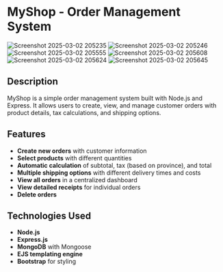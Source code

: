 # MyShop - Order Management System
![Screenshot 2025-03-02 205235](https://github.com/user-attachments/assets/9b0c7ddb-7fb3-48b8-a68a-f6fab93e0169)
![Screenshot 2025-03-02 205246](https://github.com/user-attachments/assets/5470051d-c048-4778-9ebf-e723b5e343cd)
![Screenshot 2025-03-02 205555](https://github.com/user-attachments/assets/c0846d61-a47b-44d3-874b-632ce3821f6a)
![Screenshot 2025-03-02 205608](https://github.com/user-attachments/assets/7a2a0fb2-8755-48b5-a29c-fa80916d1e87)
![Screenshot 2025-03-02 205624](https://github.com/user-attachments/assets/b1315f66-9b74-4df2-9833-af583e330289)
![Screenshot 2025-03-02 205645](https://github.com/user-attachments/assets/455e2153-f4fb-4f7e-b4a0-7cfe8f334b21)

## Description
MyShop is a simple order management system built with Node.js and Express. It allows users to create, view, and manage customer orders with product details, tax calculations, and shipping options.

## Features
- **Create new orders** with customer information
- **Select products** with different quantities
- **Automatic calculation** of subtotal, tax (based on province), and total
- **Multiple shipping options** with different delivery times and costs
- **View all orders** in a centralized dashboard
- **View detailed receipts** for individual orders
- **Delete orders**

## Technologies Used
- **Node.js**
- **Express.js**
- **MongoDB** with Mongoose
- **EJS templating engine**
- **Bootstrap** for styling
